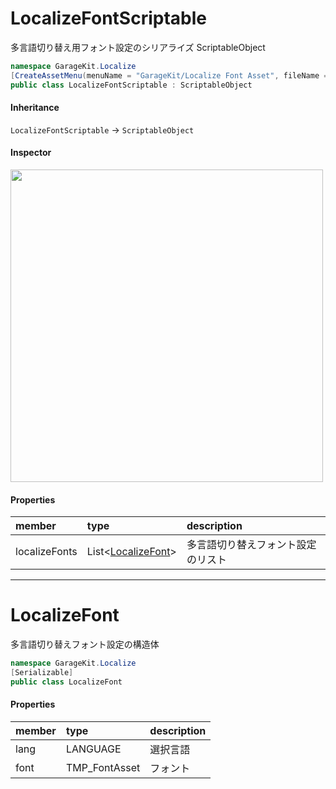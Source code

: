 # LocalizeFontScriptable

多言語切り替え用フォント設定のシリアライズ ScriptableObject

```csharp
namespace GarageKit.Localize
[CreateAssetMenu(menuName = "GarageKit/Localize Font Asset", fileName = "LocalizeFontAsset")]
public class LocalizeFontScriptable : ScriptableObject
```

#### Inheritance

`LocalizeFontScriptable` -> `ScriptableObject`

#### Inspector

<img src="~/image/script_reference/localizefontscriptable_inspector.png" width="500px"/>

#### Properties

|member|type|description|
|:--|:--|:--|
|localizeFonts|List<[LocalizeFont](#localizefont)>|多言語切り替えフォント設定のリスト|

---

# LocalizeFont

多言語切り替えフォント設定の構造体

```csharp
namespace GarageKit.Localize
[Serializable]
public class LocalizeFont
```

#### Properties

|member|type|description|
|:--|:--|:--|
|lang|LANGUAGE|選択言語|
|font|TMP_FontAsset|フォント|
